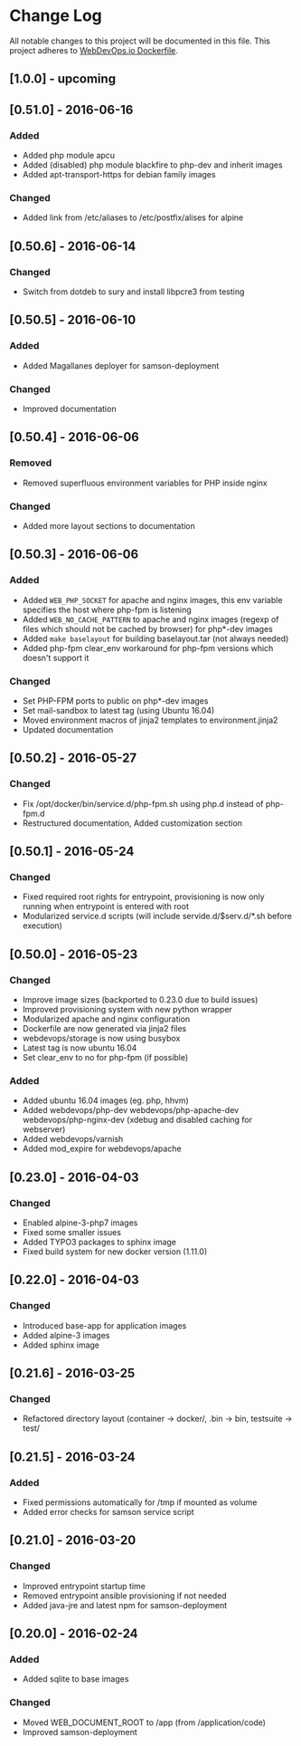 # Change Log
All notable changes to this project will be documented in this file.
This project adheres to [WebDevOps.io Dockerfile](https://github.com/webdevops/Dockerfile).

## [1.0.0] - upcoming

## [0.51.0] - 2016-06-16
### Added
- Added php module apcu
- Added (disabled) php module blackfire to php-dev and inherit images
- Added apt-transport-https for debian family images
### Changed
- Added link from /etc/aliases to /etc/postfix/alises for alpine

## [0.50.6] - 2016-06-14
### Changed
- Switch from dotdeb to sury and install libpcre3 from testing

## [0.50.5] - 2016-06-10
### Added
- Added Magallanes deployer for samson-deployment
### Changed
- Improved documentation

## [0.50.4] - 2016-06-06
### Removed
- Removed superfluous environment variables for PHP inside nginx
### Changed
- Added more layout sections to documentation


## [0.50.3] - 2016-06-06
### Added
- Added `WEB_PHP_SOCKET` for apache and nginx images, this env variable specifies the host where php-fpm is listening
- Added `WEB_NO_CACHE_PATTERN` to apache and nginx images (regexp of files which should not be cached by browser) for php*-dev images
- Added `make baselayout` for building baselayout.tar (not always needed)
- Added php-fpm clear_env workaround for php-fpm versions which doesn't support it
### Changed
- Set PHP-FPM ports to public on php*-dev images
- Set mail-sandbox to latest tag (using Ubuntu 16.04)
- Moved environment macros of jinja2 templates to environment.jinja2
- Updated documentation

## [0.50.2] - 2016-05-27
### Changed
- Fix /opt/docker/bin/service.d/php-fpm.sh using php.d instead of php-fpm.d
- Restructured documentation, Added customization section

## [0.50.1] - 2016-05-24
### Changed
- Fixed required root rights for entrypoint, provisioning is now only running when entrypoint is entered with root
- Modularized service.d scripts (will include servide.d/$serv.d/*.sh before execution)

## [0.50.0] - 2016-05-23
### Changed
- Improve image sizes (backported to 0.23.0 due to build issues)
- Improved provisioning system with new python wrapper
- Modularized apache and nginx configuration
- Dockerfile are now generated via jinja2 files
- webdevops/storage is now using busybox
- Latest tag is now ubuntu 16.04
- Set clear_env to no for php-fpm (if possible)
### Added
- Added ubuntu 16.04 images (eg. php, hhvm)
- Added webdevops/php-dev webdevops/php-apache-dev webdevops/php-nginx-dev (xdebug and disabled caching for webserver) 
- Added webdevops/varnish
- Added mod_expire for webdevops/apache

## [0.23.0] - 2016-04-03
### Changed
- Enabled alpine-3-php7 images
- Fixed some smaller issues
- Added TYPO3 packages to sphinx image
- Fixed build system for new docker version (1.11.0)

## [0.22.0] - 2016-04-03
### Changed
- Introduced base-app for application images
- Added alpine-3 images
- Added sphinx image

## [0.21.6] - 2016-03-25
### Changed
- Refactored directory layout (container -> docker/, .bin -> bin, testsuite -> test/

## [0.21.5] - 2016-03-24
### Added
- Fixed permissions automatically for /tmp if mounted as volume
- Added error checks for samson service script

## [0.21.0] - 2016-03-20
### Changed
- Improved entrypoint startup time
- Removed entrypoint ansible provisioning if not needed
- Added java-jre and latest npm for samson-deployment


## [0.20.0] - 2016-02-24
### Added
- Added sqlite to base images

### Changed
- Moved WEB_DOCUMENT_ROOT to /app (from /application/code) 
- Improved samson-deployment
